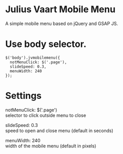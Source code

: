 # Julius Vaart Mobile Menu
A simple mobile menu based on jQuery and GSAP JS.

# Use body selector.
```
$('body').jvmobilemenu({
  notMenuClick: $('.page'),
  slideSpeed: 0.3,
  menuWidth: 240
});
```

# Settings
notMenuClick: $('.page')<br/>
selector to click outside menu to close

slideSpeed: 0.3<br/>
speed to open and close menu (default in seconds)

menuWidth: 240<br/>
width of the mobile menu (default in pixels)